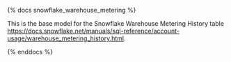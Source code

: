 {% docs snowflake_warehouse_metering %}

This is the base model for the Snowflake Warehouse Metering History table https://docs.snowflake.net/manuals/sql-reference/account-usage/warehouse_metering_history.html.

{% enddocs %}